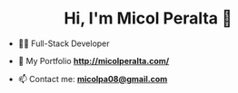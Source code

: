 <h1 align="center">Hi, I'm Micol Peralta 👋</h1>

- 👩‍💻 Full-Stack Developer

- 🚀 My Portfolio **http://micolperalta.com/**

- 📫 Contact me: **micolpa08@gmail.com**
